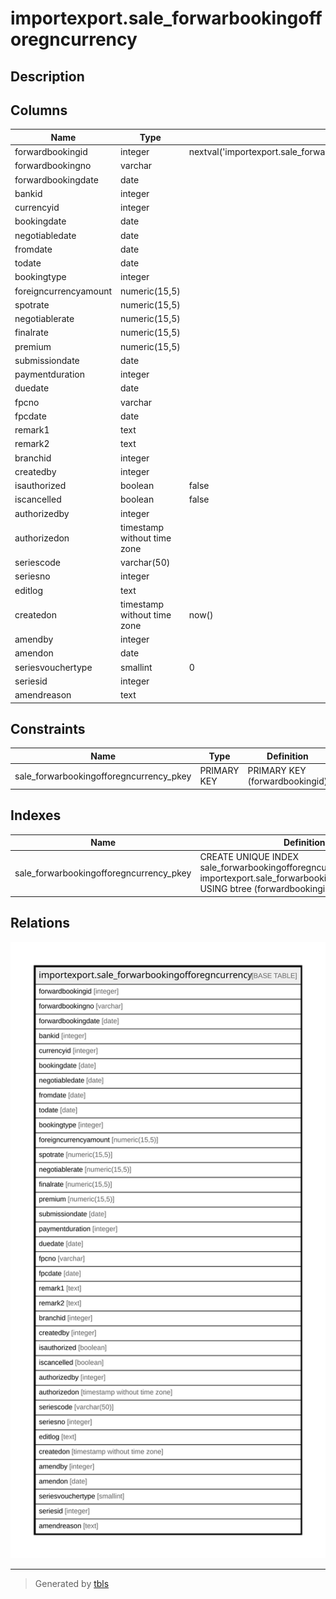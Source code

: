 # importexport.sale_forwarbookingofforegncurrency

## Description

## Columns

| Name | Type | Default | Nullable | Children | Parents | Comment |
| ---- | ---- | ------- | -------- | -------- | ------- | ------- |
| forwardbookingid | integer | nextval('importexport.sale_forwarbookingofforegncurrency_forwardbookingid_seq'::regclass) | false |  |  |  |
| forwardbookingno | varchar |  | true |  |  |  |
| forwardbookingdate | date |  | true |  |  |  |
| bankid | integer |  | true |  |  |  |
| currencyid | integer |  | true |  |  |  |
| bookingdate | date |  | true |  |  |  |
| negotiabledate | date |  | true |  |  |  |
| fromdate | date |  | true |  |  |  |
| todate | date |  | true |  |  |  |
| bookingtype | integer |  | true |  |  |  |
| foreigncurrencyamount | numeric(15,5) |  | true |  |  |  |
| spotrate | numeric(15,5) |  | true |  |  |  |
| negotiablerate | numeric(15,5) |  | true |  |  |  |
| finalrate | numeric(15,5) |  | true |  |  |  |
| premium | numeric(15,5) |  | true |  |  |  |
| submissiondate | date |  | true |  |  |  |
| paymentduration | integer |  | true |  |  |  |
| duedate | date |  | true |  |  |  |
| fpcno | varchar |  | true |  |  |  |
| fpcdate | date |  | true |  |  |  |
| remark1 | text |  | true |  |  |  |
| remark2 | text |  | true |  |  |  |
| branchid | integer |  | true |  |  |  |
| createdby | integer |  | false |  |  |  |
| isauthorized | boolean | false | false |  |  |  |
| iscancelled | boolean | false | false |  |  |  |
| authorizedby | integer |  | true |  |  |  |
| authorizedon | timestamp without time zone |  | true |  |  |  |
| seriescode | varchar(50) |  | true |  |  |  |
| seriesno | integer |  | true |  |  |  |
| editlog | text |  | true |  |  |  |
| createdon | timestamp without time zone | now() | true |  |  |  |
| amendby | integer |  | true |  |  |  |
| amendon | date |  | true |  |  |  |
| seriesvouchertype | smallint | 0 | true |  |  |  |
| seriesid | integer |  | true |  |  |  |
| amendreason | text |  | true |  |  |  |

## Constraints

| Name | Type | Definition |
| ---- | ---- | ---------- |
| sale_forwarbookingofforegncurrency_pkey | PRIMARY KEY | PRIMARY KEY (forwardbookingid) |

## Indexes

| Name | Definition |
| ---- | ---------- |
| sale_forwarbookingofforegncurrency_pkey | CREATE UNIQUE INDEX sale_forwarbookingofforegncurrency_pkey ON importexport.sale_forwarbookingofforegncurrency USING btree (forwardbookingid) |

## Relations

![er](importexport.sale_forwarbookingofforegncurrency.svg)

---

> Generated by [tbls](https://github.com/k1LoW/tbls)
